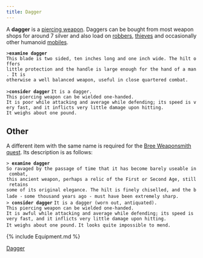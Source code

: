```yaml
---
title: Dagger
---
```


A **dagger** is a [piercing weapon](piercing_weapon "wikilink"). Daggers
can be bought from most weapon shops for around 7 silver and also load
on [robbers](robber "wikilink"), [thieves](thief "wikilink") and
occasionally other humanoid [mobiles](mobile "wikilink").

`>`**`examine dagger`**
`This blade is two sided, ten inches long and one inch wide. The hilt offers`
`little protection and the handle is large enough for the hand of a man. It is`
`otherwise a well balanced weapon, useful in close quartered combat.`

`>`**`consider dagger`**
`It is a dagger.`
`This piercing weapon can be wielded one-handed.`
`It is poor while attacking and average while defending; its speed is very fast, and it inflicts very little damage upon hitting.`
`It weighs about one pound.`

## Other

A different item with the same name is required for the [Bree
Weaponsmith](Bree_Weaponsmith "wikilink")
[quest](Quest#Bree_Weaponsmith "wikilink"). Its description is as
follows:

`> `**`examine dagger`**
`So ravaged by the passage of time that it has become barely useable in combat,`
`this ancient weapon, perhaps a relic of the First or Second Age, still retains`
`some of its original elegance. The hilt is finely chiselled, and the blade -`
`some thousand years ago - must have been extremely sharp.`
` `
`> `**`consider dagger`**
`It is a dagger (worn out, antiquated).`
`This piercing weapon can be wielded one-handed.`
`It is awful while attacking and average while defending; its speed is very fast, and it inflicts very little damage upon hitting.`
`It weighs about one pound.`
`It looks quite impossible to mend.`

{% include Equipment.md %}

[Dagger](Category:_Piercing_weapons "wikilink")